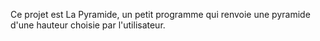 Ce projet est La Pyramide, un petit programme qui renvoie une pyramide d'une hauteur choisie par l'utilisateur.
